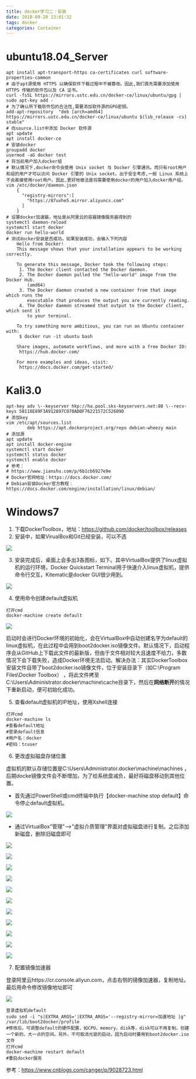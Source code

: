 ```yaml
---
title: docker学习二：安装
date: 2018-09-20 13:01:32
tags: docker
categories: Container
---
```


# ubuntu18.04_Server

```shell
apt install apt-transport-https ca-certificates curl software-properties-common
# 由于apt源使用 HTTPS 以确保软件下载过程中不被篡改。因此,我们首先需要添加使用HTTPS 传输的软件包以及 CA 证书。
curl -fsSL https://mirrors.ustc.edu.cn/docker-ce/linux/ubuntu/gpg | sudo apt-key add -
# 为了确认所下载软件包的合法性,需要添加软件源的GPG密钥。
add-apt-repository  "deb [arch=amd64] https://mirrors.ustc.edu.cn/docker-ce/linux/ubuntu $(lsb_release -cs) stable"
# 向source.list中添加 Docker 软件源
apt update
apt install docker-ce
# 安装docker
groupadd docker
usermod -aG docker test
# 将当前用户加入docker组
# 默认情况下,docker命令会使用 Unix socket 与 Docker 引擎通讯。而只有root用户和组的用户才可以访问 Docker 引擎的 Unix socket。出于安全考虑,一般 Linux 系统上不会直接使用root用户。因此,更好地做法是将需要使用docker的用户加入docker用户组。
vim /etc/docker/daemon.json
    {
      "registry-mirrors":[
        "https://87uxhe5.mirror.aliyuncs.com"
      ]
    }
# 设置docker加速器，地址是从阿里云的容器镜像服务器得到的
systemctl daemon-reload
systemctl start docker
docker run hello-world
# 测试docker安装是否成功。如果安装成功，会输入下列内容
    Hello from Docker!
    This message shows that your installation appears to be working correctly.

    To generate this message, Docker took the following steps:
     1. The Docker client contacted the Docker daemon.
     2. The Docker daemon pulled the "hello-world" image from the Docker Hub.
        (amd64)
     3. The Docker daemon created a new container from that image which runs the
        executable that produces the output you are currently reading.
     4. The Docker daemon streamed that output to the Docker client, which sent it
        to your terminal.

    To try something more ambitious, you can run an Ubuntu container with:
     $ docker run -it ubuntu bash

    Share images, automate workflows, and more with a free Docker ID:
     https://hub.docker.com/

    For more examples and ideas, visit:
     https://docs.docker.com/get-started/
```



# Kali3.0

```shell
apt-key adv \--keyserver hkp://ha.pool.sks-keyservers.net:80 \--recv-keys 58118E89F3A912897C070ADBF76221572C52609D
# 添加key
vim /etc/apt/sources.list
		deb https://apt.dockerproject.org/repo debian-wheezy main
# 添加源
apt update
apt install docker-engine
systemctl start docker
systemctl status docker
systemctl enable docker
# 参考：
# https://www.jianshu.com/p/6b1cb6927e9e
# Docker官网地址：https://docs.docker.com/
# Debian安装Docker官方教程：https://docs.docker.com/engine/installation/linux/debian/
```



# Windows7

1. 下载DockerToolbox，地址：https://github.com/docker/toolbox/releases
2. 安装中，如果VirualBox和Git已经安装，可以不选

![](\images\docker\docker1.jpg)

3. 安装完成后，桌面上会多出3各图标，如下。其中VirtualBox提供了linux虚拟机的运行环境，Docker Quickstart Terminal用于快速介入linux虚拟机，提供命令行交互，Kitematic是docker GUI很少用到。

![](\images\docker\docker2.jpg)

4. 使用命令创建default虚拟机

```shell
打开cmd
docker-machine create default
```

![](\images\docker\docker3.jpg)

启动时会进行Docker环境的初始化，会在VirtualBox中自动创建名字为default的linux虚拟机，在此过程中会用到boot2docker.iso镜像文件。默认情况下，启动程序会从GitHub上下载此文件的最新版，但由于文件相对较大且速度不给力，多数情况下会下载失败，造成Docker环境无法启动。解决办法：其实DockerToolbox安装文件自带了boot2docker.iso镜像文件，位于安装目录下（如C:\Program Files\Docker Toolbox） ，将此文件拷至C:\Users\Administrator\.docker\machine\cache目录下，然后在**网络断开**的情况下重新启动，便可初始化成功。

5. 查看default虚拟机的IP地址，使用Xshell连接

```shell
打开cmd
docker-machine ls
#查看default地址
#登录default信息
#用户名：docker
#密码：tcuser
```

6. 更改虚拟磁盘存储位置

虚拟机的默认存储位置是C:\Users\Administrator\.docker\machine\machines ，后期docke镜像文件会不断增加，为了给系统盘减负，最好将磁盘移动到其他位置。

* 首先通过PowerShell或cmd终端中执行【docker-machine stop default】命令停止default虚拟机。

![](\images\docker\docker4.jpg)

* 通过VirtualBox"管理"-->"虚拟介质管理"界面对虚拟磁盘进行复制。之后添加新磁盘，删除旧磁盘即可

![](\images\docker\docker5.jpg)

![](\images\docker\docker6.jpg)

![](\images\docker\docker7.jpg)

![](\images\docker\docker8.jpg)

![](\images\docker\docker9.jpg)

![](\images\docker\docker10.jpg)

![](\images\docker\docker11.jpg)

![](\images\docker\docker12.jpg)

![](\images\docker\docker13.jpg)

![](\images\docker\docker14.jpg)

![](\images\docker\docker15.jpg)

7. 配置镜像加速器

登录阿里云https://cr.console.aliyun.com，点击右侧的镜像加速器，复制地址。最后用命令修改镜像地址即可

![](\images\docker\docker16.jpg)

```shell
登录虚拟机default
sudo sed -i "s|EXTRA_ARGS='|EXTRA_ARGS='--registry-mirror=加速地址 |g" /var/lib/boot2docker/profile
#修改后，可调整default的硬件配置，如CPU，memory，disk等，disk可以不用复制，创建一个新的，大一点的空间。另外，不可取消光驱的启动，因为启动时要用到boot2docker.iso文件
打开cmd
docker-machine restart default
#重启docker服务
```

参考：https://www.cnblogs.com/canger/p/9028723.html

















